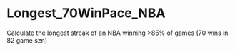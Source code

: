 # Longest_70WinPace_NBA
Calculate the longest streak of an NBA winning >85% of games (70 wins in 82 game szn)

